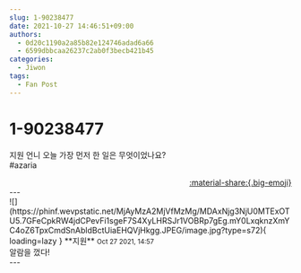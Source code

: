 ```yaml
---
slug: 1-90238477
date: 2021-10-27 14:46:51+09:00
authors:
  - 0d20c1190a2a85b82e124746adad6a66
  - 6599dbbcaa26237c2ab0f3becb421b45
categories:
  - Jiwon
tags:
  - Fan Post
---
```


# 1-90238477

<div class="post-container" markdown="1">
<div class="content-container md-sidebar__scrollwrap" markdown="1">

지원 언니 오늘 가장 먼저 한 일은 무엇이었나요?<br>\#azaria

</div>
</div>

<div style="text-align: right;" markdown="1">
<a href="https://weverse.io/fromis9/fanpost/1-90238477" style="text-align: right;">:material-share:{.big-emoji}</a>
</div>
---

<div class="comments-container md-sidebar__scrollwrap" markdown="1">
<div class="comment" markdown="1">
<div class='id-container' markdown="1">
![](https://phinf.wevpstatic.net/MjAyMzA2MjVfMzMg/MDAxNjg3NjU0MTExOTU5.7GFeCpkRW4jdCPevFi1sgeF7S4XyLHRSJr1VOBRp7gEg.mY0LxqknzXmYC4oZ6TpxCmdSnAbldBctUiaEHQVjHkgg.JPEG/image.jpg?type=s72){ loading=lazy }
**<span class="artist">지원</span>** <small>Oct 27 2021, 14:57</small><br>
</div>
<div class='comment-body' markdown="1">
알람을 껐다!
</div>
</div>
</div>
---

